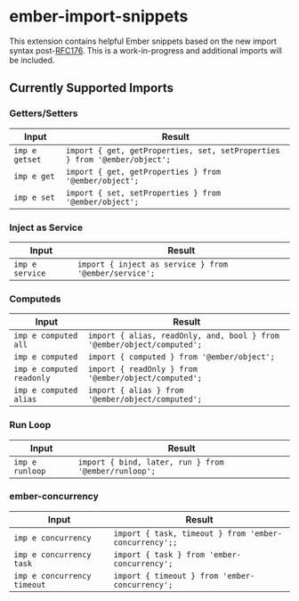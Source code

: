 # ember-import-snippets

This extension contains helpful Ember snippets based on the new import syntax post-[RFC176](https://github.com/ember-cli/ember-rfc176-data). This is a work-in-progress and additional imports will be included.

## Currently Supported Imports
### Getters/Setters

Input | Result
--- | ---
`imp e getset` | `import { get, getProperties, set, setProperties } from '@ember/object';`
`imp e get` | `import { get, getProperties } from '@ember/object';`
`imp e set` | `import { set, setProperties } from '@ember/object';`

### Inject as Service

Input | Result
--- | ---
`imp e service` | `import { inject as service } from '@ember/service';`

### Computeds

Input | Result
--- | ---
`imp e computed all` | `import { alias, readOnly, and, bool } from '@ember/object/computed';`
`imp e computed` | `import { computed } from '@ember/object';`
`imp e computed readonly` | `import { readOnly } from '@ember/object/computed';`
`imp e computed alias` | `import { alias } from '@ember/object/computed';`

### Run Loop

Input | Result
--- | ---
`imp e runloop` | `import { bind, later, run } from '@ember/runloop';`

### ember-concurrency

Input | Result
--- | ---
`imp e concurrency` | `import { task, timeout } from 'ember-concurrency';;`
`imp e concurrency task` | `import { task } from 'ember-concurrency';`
`imp e concurrency timeout` | `import { timeout } from 'ember-concurrency';`
